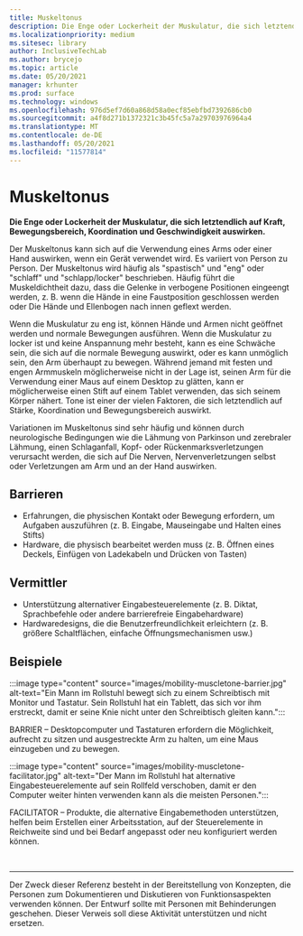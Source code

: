 ```yaml
---
title: Muskeltonus
description: Die Enge oder Lockerheit der Muskulatur, die sich letztendlich auf Kraft, Bewegungsbereich, Koordination und Geschwindigkeit auswirken
ms.localizationpriority: medium
ms.sitesec: library
author: InclusiveTechLab
ms.author: brycejo
ms.topic: article
ms.date: 05/20/2021
manager: krhunter
ms.prod: surface
ms.technology: windows
ms.openlocfilehash: 976d5ef7d60a868d58a0ecf85ebfbd7392686cb0
ms.sourcegitcommit: a4f8d271b1372321c3b45fc5a7a29703976964a4
ms.translationtype: MT
ms.contentlocale: de-DE
ms.lasthandoff: 05/20/2021
ms.locfileid: "11577814"
---
```

# <a name="muscle-tone"></a>Muskeltonus

**Die Enge oder Lockerheit der Muskulatur, die sich letztendlich auf Kraft, Bewegungsbereich, Koordination und Geschwindigkeit auswirken.**

Der Muskeltonus kann sich auf die Verwendung eines Arms oder einer Hand auswirken, wenn ein Gerät verwendet wird. Es variiert von Person zu Person. Der Muskeltonus wird häufig als "spastisch" und "eng" oder "schlaff" und "schlapp/locker" beschrieben. Häufig führt die Muskeldichtheit dazu, dass die Gelenke in verbogene Positionen eingeengt werden, z. B. wenn die Hände in eine Faustposition geschlossen werden oder Die Hände und Ellenbogen nach innen geflext werden.

Wenn die Muskulatur zu eng ist, können Hände und Armen nicht geöffnet werden und normale Bewegungen ausführen. Wenn die Muskulatur zu locker ist und keine Anspannung mehr besteht, kann es eine Schwäche sein, die sich auf die normale Bewegung auswirkt, oder es kann unmöglich sein, den Arm überhaupt zu bewegen. Während jemand mit festen und engen Armmuskeln möglicherweise nicht in der Lage ist, seinen Arm für die Verwendung einer Maus auf einem Desktop zu glätten, kann er möglicherweise einen Stift auf einem Tablet verwenden, das sich seinem Körper nähert. Tone ist einer der vielen Faktoren, die sich letztendlich auf Stärke, Koordination und Bewegungsbereich auswirkt.

Variationen im Muskeltonus sind sehr häufig und können durch neurologische Bedingungen wie die Lähmung von Parkinson und zerebraler Lähmung, einen Schlaganfall, Kopf- oder Rückenmarksverletzungen verursacht werden, die sich auf Die Nerven, Nervenverletzungen selbst oder Verletzungen am Arm und an der Hand auswirken.

## <a name="barriers"></a>Barrieren
* Erfahrungen, die physischen Kontakt oder Bewegung erfordern, um Aufgaben auszuführen (z. B. Eingabe, Mauseingabe und Halten eines Stifts)
* Hardware, die physisch bearbeitet werden muss (z. B. Öffnen eines Deckels, Einfügen von Ladekabeln und Drücken von Tasten)

## <a name="facilitators"></a>Vermittler
* Unterstützung alternativer Eingabesteuerelemente (z. B. Diktat, Sprachbefehle oder andere barrierefreie Eingabehardware)
* Hardwaredesigns, die die Benutzerfreundlichkeit erleichtern (z. B. größere Schaltflächen, einfache Öffnungsmechanismen usw.)

## <a name="examples"></a>Beispiele

:::image type="content" source="images/mobility-muscletone-barrier.jpg" alt-text="Ein Mann im Rollstuhl bewegt sich zu einem Schreibtisch mit Monitor und Tastatur. Sein Rollstuhl hat ein Tablett, das sich vor ihm erstreckt, damit er seine Knie nicht unter den Schreibtisch gleiten kann.":::

BARRIER – Desktopcomputer und Tastaturen erfordern die Möglichkeit, aufrecht zu sitzen und ausgestreckte Arm zu halten, um eine Maus einzugeben und zu bewegen.

:::image type="content" source="images/mobility-muscletone-facilitator.jpg" alt-text="Der Mann im Rollstuhl hat alternative Eingabesteuerelemente auf sein Rollfeld verschoben, damit er den Computer weiter hinten verwenden kann als die meisten Personen.":::

FACILITATOR – Produkte, die alternative Eingabemethoden unterstützen, helfen beim Erstellen einer Arbeitsstation, auf der Steuerelemente in Reichweite sind und bei Bedarf angepasst oder neu konfiguriert werden können.


&nbsp;

[comment]: # (Footer-Anweisung)
___
Der Zweck dieser Referenz besteht in der Bereitstellung von Konzepten, die Personen zum Dokumentieren und Diskutieren von Funktionsaspekten verwenden können. Der Entwurf sollte mit Personen mit Behinderungen geschehen. Dieser Verweis soll diese Aktivität unterstützen und nicht ersetzen. 